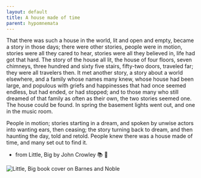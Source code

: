 ```yaml
---
layout: default
title: A house made of time
parent: hypomnemata
---
```

That there was such a house in the world, lit and open and empty, became a story in those days; there were other stories, people were in motion, stories were all they cared to hear, stories were all they believed in, life had got that hard. The story of the house all lit, the house of four floors, seven chimneys, three hundred and sixty five stairs, fifty-two doors, traveled far; they were all travelers then. It met another story, a story about a world elsewhere, and a family whose names many knew, whose house had been large, and populous with griefs and happinesses that had once seemed endless, but had ended, or had stopped; and to those many who still dreamed of that family as often as their own, the two stories seemed one. The house could be found. In spring the basement lights went out, and one in the music room.

People in motion; stories starting in a dream, and spoken by unwise actors into wanting ears, then ceasing; the story turning back to dream, and then haunting the day, told and retold. People knew there was a house made of time, and many set out to find it.

- from Little, Big by John Crowley 📚 💬

![Little, Big book cover on Barnes and Noble](https://7robots.micro.blog/uploads/2024/77744759b7.jpg "Little, Big book cover on Barnes and Noble")
